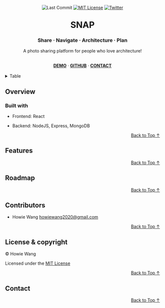 <div id="top"></div>

<!-- ----------------------------------------- -->

<!-- BADGES/SHIELDS SECTION -->
<!-- NOTE REFERENCE STYLE FOR READABILITY -->
<div align='center' markdown="1">

![Last Commit][last-commit-shield]
[![MIT License][license-shield]][license-url]
[![Twitter][twitter-shield]][twitter-url]

</div>
<br />

<!-- ----------------------------------------- -->

<!-- HEAD SECTION -->
<div align="center">

  <!-- PROJECT LOGO / TITLE -->
  <!-- <a href="https://github.com/howiework/snap-app">
    <img src="images/logo.png" alt="Logo" width="80" height="80">
  </a> -->

  <h1 style="border:none; margin:0" href="https://github.com/howiework/snap-app">
    SNAP
  </h1>

  <h3 align="center">Share · Navigate · Architecture · Plan</h3>

  <p align="center">
   A photo sharing platform for people who love architecture!
  </p>

  <br />

  <!-- PROJECT LINKS -->
  <div align="center">
    <a href="https://howiework.github.io/snap-app/"><strong>DEMO</strong></a>
    ·
    <a href="https://github.com/othneildrew/Best-README-Template"><strong>GITHUB</strong></a>
    ·
    <a href="#contact"><strong>CONTACT</strong></a>
    <!-- 
    ·
    <a href="#"><strong>REPORT/REQUEST</strong></a> 
    -->
  </div>
  <br />
</div>

<!-- ----------------------------------------- -->

<!-- TABLE OF CONTENTS SECTION -->
<details>
  <summary>Table</summary>
  <ol>
    <li>
      <a href="#overview">Overview</a>
      <ul>
        <li><a href="#built-with">Built with</a></li>
      </ul>
    </li>
    <li><a href="#features">Features</a></li>
    <li><a href="#roadmap">Roadmap</a></li>
    <li><a href="#contributors">Contributors</a></li>
    <li><a href="#license-&-copyright">License & Copyright</a></li>
    <li><a href="#contact">Contact</a></li>
  </ol>
</details>

<!-- ----------------------------------------- -->

<!-- OVERVIEW SECTION -->

## Overview

### Built with

- Frontend: React

- Backend: NodeJS, Express, MongoDB

<p align="right"><a href="#top">Back to Top ↑</a></p>

<!-- ----------------------------------------- -->

## Features

<p align="right"><a href="#top">Back to Top ↑</a></p>

<!-- ----------------------------------------- -->

## Roadmap

<p align="right"><a href="#top">Back to Top ↑</a></p>

<!-- ----------------------------------------- -->

## Contributors

- Howie Wang <howiewang2020@gmail.com>

<p align="right"><a href="#top">Back to Top ↑</a></p>

<!-- ----------------------------------------- -->

## License & copyright

© Howie Wang

Licensed under the [MIT License](LICENSE)

<p align="right"><a href="#top">Back to Top ↑</a></p>

<!-- ----------------------------------------- -->

## Contact

<p align="right"><a href="#top">Back to Top ↑</a></p>

<!-- ----------------------------------------- -->

<!-- BADGES/SHIELDS REFERENCE -->

[last-commit-shield]: https://img.shields.io/github/last-commit/howiework/snap-app?style=flat-square
[license-shield]: https://img.shields.io/github/license/howiework/snap-app?style=flat-square
[license-url]: https://github.com/HowieWork/snap-app/blob/gh-pages/LICENSE
[twitter-shield]: https://img.shields.io/twitter/follow/howiework?label=Follow%20%40howiework&logo=Twitter&style=flat-square
[twitter-url]: https://twitter.com/howiework
